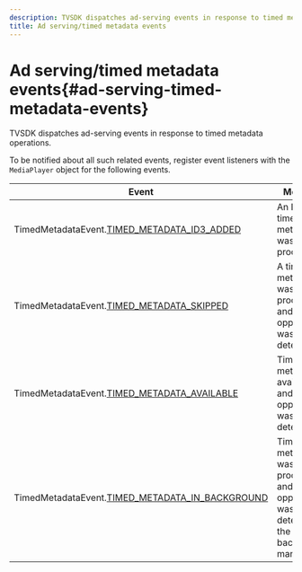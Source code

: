 ```yaml
---
description: TVSDK dispatches ad-serving events in response to timed metadata operations.
title: Ad serving/timed metadata events
---
```


# Ad serving/timed metadata events{#ad-serving-timed-metadata-events}

TVSDK dispatches ad-serving events in response to timed metadata operations.

 To be notified about all such related events, register event listeners with the `MediaPlayer` object for the following events. 

|  Event  | Meaning  |
|---|---|
|TimedMetadataEvent.[TIMED_METADATA_ID3_ADDED](https://help.adobe.com/en_US/primetime/api/psdk/asdoc-dhls_1.4/com/adobe/mediacore/events/TimedMetadataEvent.html#TIMED_METADATA_ID3_ADDED)  | An ID3 timed metadata was processed.  |
|TimedMetadataEvent.[TIMED_METADATA_SKIPPED](https://help.adobe.com/en_US/primetime/api/psdk/asdoc-dhls_1.4/com/adobe/mediacore/events/TimedMetadataEvent.html#TIMED_METADATA_SKIPPED)  | A timed metadata was processed and no opportunity was detected.  |
|TimedMetadataEvent.[TIMED_METADATA_AVAILABLE](https://help.adobe.com/en_US/primetime/api/psdk/asdoc-dhls_2.3/com/adobe/tvsdk/mediacore/events/TimedMetadataEvent.html#TIMED_METADATA_AVAILABLE)  | Timed metadata is available and no opportunity was detected.  |
|TimedMetadataEvent.[TIMED_METADATA_IN_BACKGROUND](https://help.stage.adobe.com/en_US/primetime/api/psdk/asdoc-dhls_2.3/com/adobe/tvsdk/mediacore/events/TimedMetadataEvent.html#TIMED_METADATA_IN_BACKGROUND) | Timed metadata was processed and no opportunity was detected in the background manifest.  |